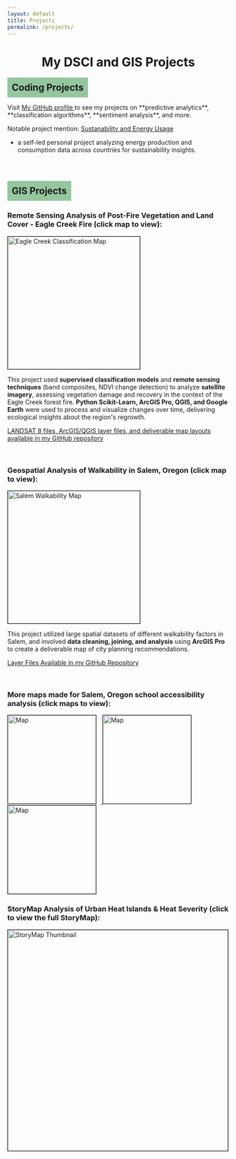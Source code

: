 ```yaml
---
layout: default
title: Projects
permalink: /projects/
---
```


<h1 style="text-align: center;">My DSCI and GIS Projects</h1>

<h2 style="background-color: #94C79D; padding: 10px; text-align: left; margin: 0; display: inline-block;">
  Coding Projects
</h2>

<p>
  Visit 
  <span class="github-link">
    <a href="https://github.com/siegelhannah?tab=repositories" target="_blank">
      My GitHub profile
    </a>
  </span> 
  to see my projects on **predictive analytics**, **classification algorithms**, **sentiment analysis**, and more.
</p>

Notable project mention: [Sustanability and Energy Usage](https://github.com/siegelhannah/Energy-Use-Sustainability)
- a self-led personal project analyzing energy production and consumption data across countries for sustainability insights.


<br><br>

<h2 style="background-color: #94C79D; padding: 10px; text-align: left; margin: 0; display: inline-block;">
  GIS Projects
</h2>

### Remote Sensing Analysis of Post-Fire Vegetation and Land Cover - Eagle Creek Fire (click map to view):

<a href="{{ site.baseurl }}/assets/Eagle_Creek_Project.pdf">
    <img src="{{ site.baseurl }}/assets/classifications.jpg" alt="Eagle Creek Classification Map" style="width: 300px; border: 1px solid black;">
</a><br>

This project used **supervised classification models** and **remote sensing techniques** (band composites, NDVI change detection) to analyze **satellite imagery**, assessing vegetation damage and recovery in the context of the Eagle Creek forest fire. **Python Scikit-Learn, ArcGIS Pro, QGIS, and Google Earth** were used to process and visualize changes over time, delivering ecological insights about the region's regrowth.

[LANDSAT 8 files, ArcGIS/QGIS layer files, and deliverable map layouts available in my GitHub repository](https://github.com/siegelhannah/Salem-Walkability)

<br>

### Geospatial Analysis of Walkability in Salem, Oregon (click map to view):

<a href="{{ site.baseurl }}/assets/Salem_Final_Project.pdf">
    <img src="{{ site.baseurl }}/assets/FinalMapNeighborhoodIssues.jpg" alt="Salem Walkability Map" style="width: 300px; border: 1px solid black;">
</a><br>

This project utilized large spatial datasets of different walkability factors in Salem, and involved **data cleaning, joining, and analysis** using **ArcGIS Pro** to create a deliverable map of city planning recommendations.

[Layer Files Available in my GitHub Repository](https://github.com/siegelhannah/Salem-Walkability)

<br>

### More maps made for Salem, Oregon school accessibility analysis (click maps to view):

<a href="{{ site.baseurl }}/assets/Layout2.pdf">
    <img src="{{ site.baseurl }}/assets/Layout2_page-0001.jpg" alt="Map" style="width: 200px; border: 1px solid black; display: inline-block; margin-right: 10px;">
</a>
<a href="{{ site.baseurl }}/assets/Layout1.pdf">
    <img src="{{ site.baseurl }}/assets/Layout1_page-0001.jpg" alt="Map" style="width: 200px; border: 1px solid black; display: inline-block; margin-right: 10px;">
</a>
<a href="{{ site.baseurl }}/assets/Layout3.pdf">
    <img src="{{ site.baseurl }}/assets/Layout3.jpg" alt="Map" style="width: 200px; border: 1px solid black; display: inline-block; margin-right: 10px;">
</a>

<br>

### StoryMap Analysis of Urban Heat Islands & Heat Severity (click to view the full StoryMap):

<a href="https://storymaps.arcgis.com/stories/3404180deb1c4478bef3eb87f87327ff" target="_blank">
    <img src="{{ site.baseurl }}/assets/storymapScreenshot.jpg" alt="StoryMap Thumbnail" style="width: 500px; border: 1px solid black;">
</a>

<br>
